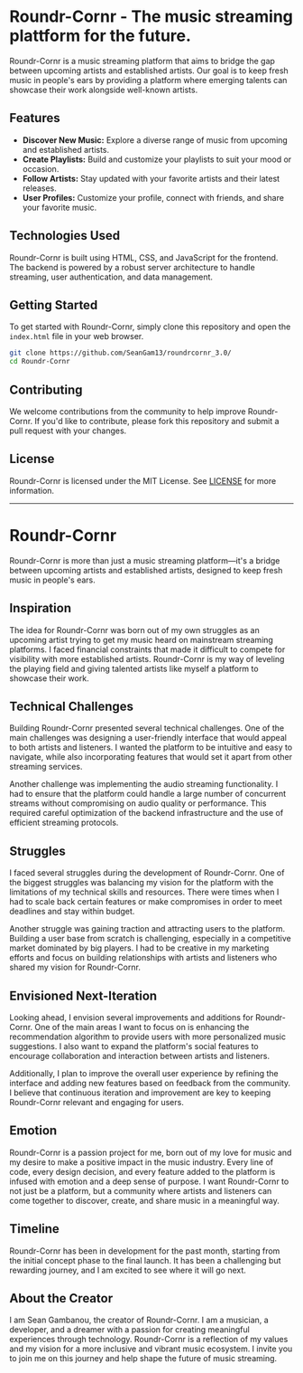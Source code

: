 # Roundr-Cornr - The music streaming plattform for the future.

Roundr-Cornr is a music streaming platform that aims to bridge the gap between upcoming artists and established artists. Our goal is to keep fresh music in people's ears by providing a platform where emerging talents can showcase their work alongside well-known artists.

## Features

- **Discover New Music:** Explore a diverse range of music from upcoming and established artists.
- **Create Playlists:** Build and customize your playlists to suit your mood or occasion.
- **Follow Artists:** Stay updated with your favorite artists and their latest releases.
- **User Profiles:** Customize your profile, connect with friends, and share your favorite music.

## Technologies Used

Roundr-Cornr is built using HTML, CSS, and JavaScript for the frontend. The backend is powered by a robust server architecture to handle streaming, user authentication, and data management.

## Getting Started

To get started with Roundr-Cornr, simply clone this repository and open the `index.html` file in your web browser.

```bash
git clone https://github.com/SeanGam13/roundrcornr_3.0/
cd Roundr-Cornr
```

## Contributing

We welcome contributions from the community to help improve Roundr-Cornr. If you'd like to contribute, please fork this repository and submit a pull request with your changes.

## License

Roundr-Cornr is licensed under the MIT License. See [LICENSE](LICENSE) for more information.

---

# Roundr-Cornr

Roundr-Cornr is more than just a music streaming platform—it's a bridge between upcoming artists and established artists, designed to keep fresh music in people's ears. 

## Inspiration
The idea for Roundr-Cornr was born out of my own struggles as an upcoming artist trying to get my music heard on mainstream streaming platforms. I faced financial constraints that made it difficult to compete for visibility with more established artists. Roundr-Cornr is my way of leveling the playing field and giving talented artists like myself a platform to showcase their work.

## Technical Challenges
Building Roundr-Cornr presented several technical challenges. One of the main challenges was designing a user-friendly interface that would appeal to both artists and listeners. I wanted the platform to be intuitive and easy to navigate, while also incorporating features that would set it apart from other streaming services.

Another challenge was implementing the audio streaming functionality. I had to ensure that the platform could handle a large number of concurrent streams without compromising on audio quality or performance. This required careful optimization of the backend infrastructure and the use of efficient streaming protocols.

## Struggles
I faced several struggles during the development of Roundr-Cornr. One of the biggest struggles was balancing my vision for the platform with the limitations of my technical skills and resources. There were times when I had to scale back certain features or make compromises in order to meet deadlines and stay within budget.

Another struggle was gaining traction and attracting users to the platform. Building a user base from scratch is challenging, especially in a competitive market dominated by big players. I had to be creative in my marketing efforts and focus on building relationships with artists and listeners who shared my vision for Roundr-Cornr.

## Envisioned Next-Iteration
Looking ahead, I envision several improvements and additions for Roundr-Cornr. One of the main areas I want to focus on is enhancing the recommendation algorithm to provide users with more personalized music suggestions. I also want to expand the platform's social features to encourage collaboration and interaction between artists and listeners.

Additionally, I plan to improve the overall user experience by refining the interface and adding new features based on feedback from the community. I believe that continuous iteration and improvement are key to keeping Roundr-Cornr relevant and engaging for users.

## Emotion
Roundr-Cornr is a passion project for me, born out of my love for music and my desire to make a positive impact in the music industry. Every line of code, every design decision, and every feature added to the platform is infused with emotion and a deep sense of purpose. I want Roundr-Cornr to not just be a platform, but a community where artists and listeners can come together to discover, create, and share music in a meaningful way.

## Timeline
Roundr-Cornr has been in development for the past month, starting from the initial concept phase to the final launch. It has been a challenging but rewarding journey, and I am excited to see where it will go next.

## About the Creator
I am Sean Gambanou, the creator of Roundr-Cornr. I am a musician, a developer, and a dreamer with a passion for creating meaningful experiences through technology. Roundr-Cornr is a reflection of my values and my vision for a more inclusive and vibrant music ecosystem. I invite you to join me on this journey and help shape the future of music streaming.
